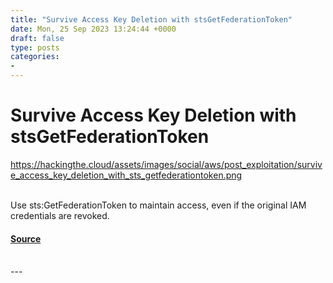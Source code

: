```yaml
---
title: "Survive Access Key Deletion with stsGetFederationToken"
date: Mon, 25 Sep 2023 13:24:44 +0000
draft: false
type: posts
categories: 
- 
---
```

# Survive Access Key Deletion with stsGetFederationToken
https://hackingthe.cloud/assets/images/social/aws/post_exploitation/survive_access_key_deletion_with_sts_getfederationtoken.png
<br/>

<br/>
Use sts:GetFederationToken to maintain access, even if the original IAM credentials are revoked.

#### [Source](https://hackingthe.cloud/aws/post_exploitation/survive_access_key_deletion_with_sts_getfederationtoken/)

<br/>
---
